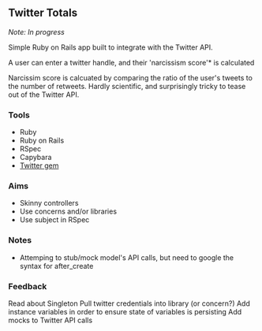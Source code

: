 ## Twitter Totals

*Note: In progress*

Simple Ruby on Rails app built to integrate with the Twitter API.

A user can enter a twitter handle, and their 'narcissism score'* is calculated

Narcissim score is calcuated by comparing the ratio of the user's tweets to the number of retweets. Hardly scientific, and surprisingly tricky to tease out of the Twitter API.


### Tools

* Ruby
* Ruby on Rails
* RSpec
* Capybara
* [Twitter gem](https://github.com/sferik/twitter)



### Aims

* Skinny controllers
* Use concerns and/or libraries
* Use subject in RSpec

### Notes

* Attemping to stub/mock model's API calls, but need to google the syntax for after_create

### Feedback

Read about Singleton
Pull twitter credentials into library (or concern?)
Add instance variables in order to ensure state of variables is persisting
Add mocks to Twitter API calls
